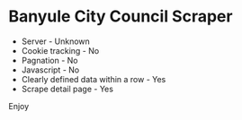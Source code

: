 # Banyule City Council Scraper

* Server - Unknown
* Cookie tracking - No
* Pagnation - No
* Javascript - No
* Clearly defined data within a row - Yes
* Scrape detail page - Yes

Enjoy
